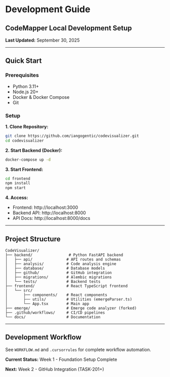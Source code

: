 # Development Guide
## CodeMapper Local Development Setup

**Last Updated:** September 30, 2025

---

## Quick Start

### Prerequisites
- Python 3.11+
- Node.js 20+
- Docker & Docker Compose
- Git

### Setup

**1. Clone Repository:**
```bash
git clone https://github.com/iangogentic/codevisualizer.git
cd codevisualizer
```

**2. Start Backend (Docker):**
```bash
docker-compose up -d
```

**3. Start Frontend:**
```bash
cd frontend
npm install
npm start
```

**4. Access:**
- Frontend: http://localhost:3000
- Backend API: http://localhost:8000
- API Docs: http://localhost:8000/docs

---

## Project Structure

```
CodeVisualizer/
├── backend/                # Python FastAPI backend
│   ├── api/               # API routes and schemas
│   ├── analysis/          # Code analysis engine
│   ├── database/          # Database models
│   ├── github/            # GitHub integration
│   ├── migrations/        # Alembic migrations
│   └── tests/             # Backend tests
├── frontend/              # React TypeScript frontend
│   └── src/
│       ├── components/    # React components
│       ├── utils/         # Utilities (emergeParser.ts)
│       └── App.tsx        # Main app
├── emerge/                # Emerge code analyzer (forked)
├── .github/workflows/     # CI/CD pipelines
└── docs/                  # Documentation
```

---

## Development Workflow

See `WORKFLOW.md` and `.cursorrules` for complete workflow automation.

**Current Status:** Week 1 - Foundation Setup Complete

**Next:** Week 2 - GitHub Integration (TASK-201+)

